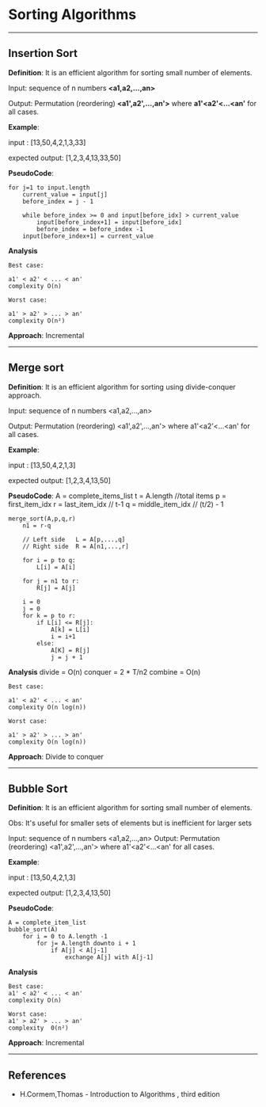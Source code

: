 
# Sorting Algorithms

<hr>

## Insertion Sort

**Definition**: It is an efficient algorithm for sorting small number of elements.

Input:  sequence of n numbers **<a1,a2,...,an>**

Output: Permutation (reordering) **<a1',a2',...,an'>** where  **a1'<a2'<...<an'** for all cases.

**Example**:

input : [13,50,4,2,1,3,33]

expected output: [1,2,3,4,13,33,50]

**PseudoCode**:

    for j=1 to input.length
        current_value = input[j]
        before_index = j - 1
        
        while before_index >= 0 and input[before_idx] > current_value
            input[before_index+1] = input[before_idx]
            before_index = before_index -1
        input[before_index+1] = current_value


**Analysis**

    Best case:

    a1' < a2' < ... < an' 
    complexity O(n)

    Worst case:

    a1' > a2' > ... > an'
    complexity O(n²)

**Approach**: Incremental

<hr>

## Merge sort

**Definition**: It is an efficient algorithm for sorting using divide-conquer approach.

Input:  sequence of n numbers <a1,a2,...,an>

Output: Permutation (reordering) <a1',a2',...,an'> where  a1'<a2'<...<an' for all cases.

**Example**:

input : [13,50,4,2,1,3]

expected output: [1,2,3,4,13,50]

**PseudoCode**:
    A = complete_items_list
    t = A.length //total items
    p = first_item_idx
    r = last_item_idx // t-1 
    q = middle_item_idx //  (t/2) - 1

    merge_sort(A,p,q,r)
        n1 = r-q

        // Left side   L = A[p,...,q] 
        // Right side  R = A[n1,...,r] 

        for i = p to q:
            L[i] = A[i]

        for j = n1 to r:
            R[j] = A[j]

        i = 0
        j = 0
        for k = p to r:
            if L[i] <= R[j]:
                A[k] = L[i]
                i = i+1
            else:
                A[K] = R[j]
                j = j + 1


**Analysis**
    divide = O(n)
    conquer = 2 * T/n2
    combine =  O(n)

    Best case:

    a1' < a2' < ... < an' 
    complexity O(n log(n))

    Worst case:

    a1' > a2' > ... > an'
    complexity O(n log(n))

**Approach**: Divide to conquer


<hr>

## Bubble Sort

**Definition**: It is an efficient algorithm for sorting small number of elements.

Obs: It's useful for smaller sets of elements but is inefficient for larger sets

Input:  sequence of n numbers <a1,a2,...,an>
Output: Permutation (reordering) <a1',a2',...,an'> where  a1'<a2'<...<an' for all cases.

**Example**:

input : [13,50,4,2,1,3]

expected output: [1,2,3,4,13,50]

**PseudoCode**:
    
    A = complete_item_list
    bubble_sort(A)
        for i = 0 to A.length -1
            for j= A.length downto i + 1
                if A[j] < A[j-1]
                    exchange A[j] with A[j-1]


**Analysis**
   
    Best case:
    a1' < a2' < ... < an' 
    complexity O(n)

    Worst case:
    a1' > a2' > ... > an'
    complexity  0(n²)

**Approach**: Incremental

<hr>

## References

- H.Cormem,Thomas - Introduction to Algorithms , third edition
